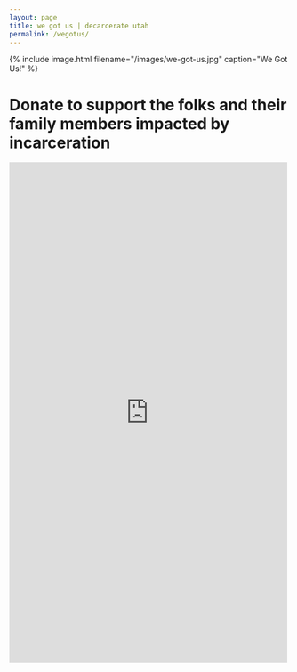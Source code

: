 ```yaml
---
layout: page
title: we got us | decarcerate utah
permalink: /wegotus/
---
```


{% include image.html filename="/images/we-got-us.jpg" caption="We Got Us!" %}

# Donate to support the folks and their family members impacted by incarceration

<div class="post-image-container">
  <script src="https://donorbox.org/widget.js" paypalExpress="false"></script>
  <iframe allowpaymentrequest=""
    frameborder="0" height="900px" name="donorbox" scrolling="no" seamless="seamless"
    src="https://donorbox.org/embed/we-got-us-1"
    style="max-width: 500px; min-width: 250px; max-height:none!important" width="100%"
  ></iframe>
</div>
